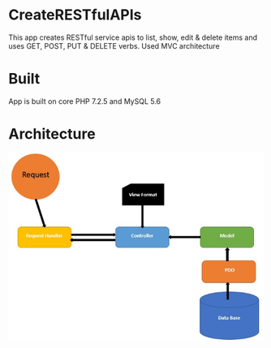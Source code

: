 # CreateRESTfulAPIs

This app creates RESTful service apis to list, show, edit & delete items and uses GET, POST, PUT & DELETE verbs. Used MVC architecture


# Built
App is built on core PHP 7.2.5 and MySQL 5.6


# Architecture

![architecture_create_rest_api.jpg](img/architecture_create_rest_api.jpg)
